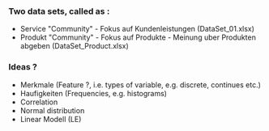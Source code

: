 ### Two data sets, called as :

- Service "Community" - Fokus auf Kundenleistungen (DataSet_01.xlsx)
- Produkt "Community" - Fokus auf Produkte - Meinung uber Produkten abgeben (DataSet_Product.xlsx)

### Ideas ?

- Merkmale (Feature ?, i.e. types of variable, e.g. discrete, continues etc.)
- Haufigkeiten (Frequencies, e.g. histograms)
- Correlation
- Normal distribution
- Linear Modell (LE)